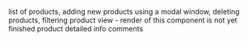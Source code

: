 list of products, 
adding new products using a modal window,
deleting products,
filtering
product view - render of this component is not yet finished
product detailed info 
comments 